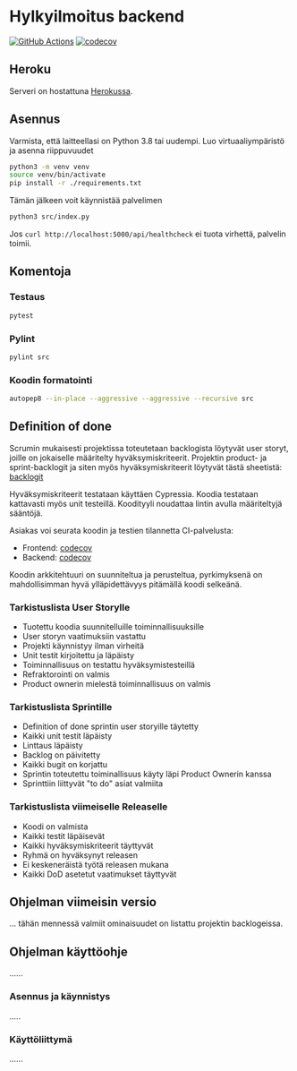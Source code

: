 # Hylkyilmoitus backend

[![GitHub Actions](https://github.com/Sukellusilmoitus/backend/workflows/CI/badge.svg)](https://github.com/Sukellusilmoitus/backend/actions)
[![codecov](https://codecov.io/gh/Sukellusilmoitus/backend/branch/master/graph/badge.svg)](https://app.codecov.io/gh/Sukellusilmoitus/backend)

## Heroku

Serveri on hostattuna [Herokussa](https://sukellusilmoitus-staging-back.herokuapp.com/).

## Asennus

Varmista, että laitteellasi on Python 3.8 tai uudempi. Luo virtuaaliympäristö ja asenna riippuvuudet

```bash
python3 -m venv venv
source venv/bin/activate
pip install -r ./requirements.txt
```

Tämän jälkeen voit käynnistää palvelimen

```bash
python3 src/index.py
```

Jos `curl http://localhost:5000/api/healthcheck` ei tuota virhettä, palvelin toimii.

## Komentoja

### Testaus

```bash
pytest
```

### Pylint

```bash
pylint src
```

### Koodin formatointi

```bash
autopep8 --in-place --aggressive --aggressive --recursive src
```

## Definition of done

Scrumin mukaisesti projektissa toteutetaan backlogista löytyvät user storyt,
joille on jokaiselle määritelty hyväksymiskriteerit.
Projektin product- ja sprint-backlogit ja siten myös hyväksymiskriteerit löytyvät tästä sheetistä: [backlogit](https://helsinkifi-my.sharepoint.com/:x:/g/personal/amikko_ad_helsinki_fi/EaUHpV9XQy1BmeSrSOFVoi8BKp4hDY_YXGRn8sG6nbl1oA?rtime=T01JVzDb2Ug)

Hyväksymiskriteerit testataan käyttäen Cypressia.
Koodia testataan kattavasti myös unit testeillä.
Koodityyli noudattaa lintin avulla määriteltyjä sääntöjä.

Asiakas voi seurata koodin ja testien tilannetta CI-palvelusta:

- Frontend: [codecov](https://app.codecov.io/gh/Sukellusilmoitus/frontend)
- Backend: [codecov](https://app.codecov.io/gh/Sukellusilmoitus/backend)

Koodin arkkitehtuuri on suunniteltua ja perusteltua,
pyrkimyksenä on mahdollisimman hyvä ylläpidettävyys pitämällä koodi selkeänä.

### Tarkistuslista User Storylle

- Tuotettu koodia suunnitelluille toiminnallisuuksille
- User storyn vaatimuksiin vastattu
- Projekti käynnistyy ilman virheitä
- Unit testit kirjoitettu ja läpäisty
- Toiminnallisuus on testattu hyväksymistesteillä
- Refraktorointi on valmis
- Product ownerin mielestä toiminnallisuus on valmis

### Tarkistuslista Sprintille

- Definition of done sprintin user storyille täytetty
- Kaikki unit testit läpäisty
- Linttaus läpäisty
- Backlog on päivitetty
- Kaikki bugit on korjattu
- Sprintin toteutettu toiminallisuus käyty läpi Product Ownerin kanssa
- Sprinttiin liittyvät "to do" asiat valmiita

### Tarkistuslista viimeiselle Releaselle

- Koodi on valmista
- Kaikki testit läpäisevät
- Kaikki hyväksymiskriteerit täyttyvät
- Ryhmä on hyväksynyt releasen
- Ei keskeneräistä työtä releasen mukana
- Kaikki DoD asetetut vaatimukset täyttyvät

## Ohjelman viimeisin versio

...
tähän mennessä valmiit ominaisuudet on listattu projektin backlogeissa.

## Ohjelman käyttöohje

......

### Asennus ja käynnistys

.....

### Käyttöliittymä

......
